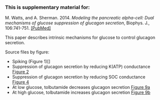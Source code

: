 ### This is supplementary material for:

M. Watts, and A. Sherman. 2014. *Modeling the pancreatic alpha-cell: Dual mechanisms of glucose suppression of glucagon secretion*, Biophys. J., 106:741-751. [[PubMed]](https://pubmed.ncbi.nlm.nih.gov/24507615/)

This paper describes intrinsic mechanisms for glucose to control glucagon secretion.

Source files by figure:

* Spiking (Figure 1)[]
*	Suppression of glucagon secretion by reducing K(ATP) conductance [Figure 2](Fig2.ode)
*	Suppression of glucagon secretion by reducing SOC conductance [Figure 4](Fig4.ode)
*	At low glucose, tolbutamide decreases glucagon secretion [Figure 9a](Fig9a.ode)
*	At high glucose, tolbutamide increases glucagon secretion [Figure 9b](Fig9b.ode)
